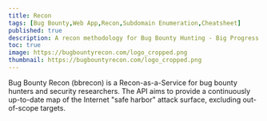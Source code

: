 ```yaml
---
title: Recon
tags: [Bug Bounty,Web App,Recon,Subdomain Enumeration,Cheatsheet]
published: true
description: A recon methodology for Bug Bounty Hunting - Big Progress. 
toc: true
image: https://bugbountyrecon.com/logo_cropped.png      
thumbnail: https://bugbountyrecon.com/logo_cropped.png
---
```




Bug Bounty Recon (bbrecon) is a Recon-as-a-Service for bug bounty hunters and security researchers. The API aims to provide a continuously up-to-date map of the Internet "safe harbor" attack surface, excluding out-of-scope targets.


